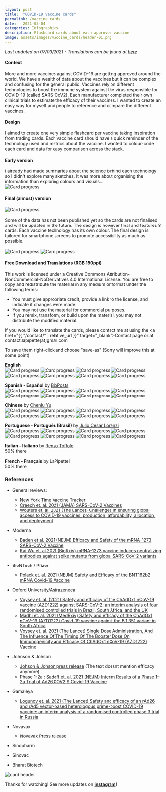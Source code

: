 ```yaml
---
layout: post
title:  "COVID-19 vaccine cards"
permalink: /vaccine_cards
date:   2021-03-04
categories: Infographics
description: Flashcard cards about each approved vaccine
image: assets/images/vaccine_cards/header-01.png
---
```



_Last updated on 07/03/2021 - Translations can be found at [here](#free-download-and-translations)_

#### Context
More and more vaccines against COVID-19 are getting approved around the world. We have a wealth of data about the vaccines but it can be complex and confusing for the general public. Vaccines rely on different technologies to boost the immune system against the virus responsible for COVID-19 (called SARS-CoV2). Each manufacturer completed their own clinical trials to estimate the efficacy of their vaccines. I wanted to create an easy way for myself and people to reference and compare the different vaccines.


#### Design
I aimed to create one very simple flashcard per vaccine taking inspiration from trading cards. Each vaccine card should have a quick reminder of the technology used and metrics about the vaccine. I wanted to colour-code each card and data for easy comparison across the stack.


#### Early version
I already had made summaries about the science behind each technology so I didn't explore many sketches. It was more about organising the information than exploring colours and visuals...
<br/>
![Card progress](assets/images/vaccine_cards/progress-01.png)

#### Final (almost) version
![Card progress](assets/images/vaccine_cards/body1-01.png)    
<br/>
Some of the data has not been published yet so the cards are not finalised and will be updated in the future. The design is however final and features 8 cards. Each vaccine technology has its own colour. The final design is tailored for smartphone screens to promote accessibility as much as possible.
<br/>     
![Card progress](assets/images/vaccine_cards/body2-01.png)
![Card progress](assets/images/vaccine_cards/body3-01.png)


#### Free Download and Translations (RGB 150ppi)

This work is licensed under a Creative Commons Attribution-NonCommercial-NoDerivatives 4.0 International License. You are free to copy and redistribute the material in any medium or format under the following terms:
- You must give appropriate credit, provide a link to the license, and indicate if changes were made.
- You may not use the material for commercial purposes.
- If you remix, transform, or build upon the material, you may not distribute the modified material.

If you would like to translate the cards, please contact me at using the <a href="{{ "/contact/" | relative_url }}" target="_blank">Contact page</a> or at contact.lapipette[at]gmail.com

To save them right-click and choose "save-as" (Sorry will improve this at some point)

**English**<br/>
![Card progress](assets/images/vaccine_cards/en/210302_vaccines_cards-01.png#thumbnail)
![Card progress](assets/images/vaccine_cards/en/210302_vaccines_cards-02.png#thumbnail)
![Card progress](assets/images/vaccine_cards/en/210302_vaccines_cards-03.png#thumbnail)
![Card progress](assets/images/vaccine_cards/en/210302_vaccines_cards-04.png#thumbnail)
![Card progress](assets/images/vaccine_cards/en/210302_vaccines_cards-05.png#thumbnail)
![Card progress](assets/images/vaccine_cards/en/210302_vaccines_cards-06.png#thumbnail)
![Card progress](assets/images/vaccine_cards/en/210302_vaccines_cards-07.png#thumbnail)
![Card progress](assets/images/vaccine_cards/en/210302_vaccines_cards-08.png#thumbnail)

**Spanish - Español** by [BioPosts](https://twitter.com/biopostsciart)<br/>
![Card progress](assets/images/vaccine_cards/spanish/210214_vaccines_cards_ES-01.png#thumbnail)
![Card progress](assets/images/vaccine_cards/spanish/210214_vaccines_cards_ES-02.png#thumbnail)
![Card progress](assets/images/vaccine_cards/spanish/210214_vaccines_cards_ES-03.png#thumbnail)
![Card progress](assets/images/vaccine_cards/spanish/210214_vaccines_cards_ES-04.png#thumbnail)
![Card progress](assets/images/vaccine_cards/spanish/210214_vaccines_cards_ES-05.png#thumbnail)
![Card progress](assets/images/vaccine_cards/spanish/210214_vaccines_cards_ES-06.png#thumbnail)
![Card progress](assets/images/vaccine_cards/spanish/210214_vaccines_cards_ES-07.png#thumbnail)
![Card progress](assets/images/vaccine_cards/spanish/210214_vaccines_cards_ES-08.png#thumbnail)

**Chinese** by [Chenlu Yu](https://www.linkedin.com/in/chenlu-yu/)<br/>
![Card progress](assets/images/vaccine_cards/chinese/210228_vaccines_cards_CH-01.png#thumbnail)
![Card progress](assets/images/vaccine_cards/chinese/210228_vaccines_cards_CH-02.png#thumbnail)
![Card progress](assets/images/vaccine_cards/chinese/210228_vaccines_cards_CH-03.png#thumbnail)
![Card progress](assets/images/vaccine_cards/chinese/210228_vaccines_cards_CH-04.png#thumbnail)
![Card progress](assets/images/vaccine_cards/chinese/210228_vaccines_cards_CH-05.png#thumbnail)
![Card progress](assets/images/vaccine_cards/chinese/210228_vaccines_cards_CH-06.png#thumbnail)
![Card progress](assets/images/vaccine_cards/chinese/210228_vaccines_cards_CH-07.png#thumbnail)
![Card progress](assets/images/vaccine_cards/chinese/210228_vaccines_cards_CH-08.png#thumbnail)  

**Portuguese - Português (Brasil)** by  [Julio Cesar Lorenzi](https://www.linkedin.com/in/juliolorenzi/)<br/>
![Card progress](assets/images/vaccine_cards/br-pt/210228_vaccines_cards_Pt-01.png#thumbnail)
![Card progress](assets/images/vaccine_cards/br-pt/210228_vaccines_cards_Pt-02.png#thumbnail)
![Card progress](assets/images/vaccine_cards/br-pt/210228_vaccines_cards_Pt-03.png#thumbnail)
![Card progress](assets/images/vaccine_cards/br-pt/210228_vaccines_cards_Pt-04.png#thumbnail)
![Card progress](assets/images/vaccine_cards/br-pt/210228_vaccines_cards_Pt-05.png#thumbnail)
![Card progress](assets/images/vaccine_cards/br-pt/210228_vaccines_cards_Pt-06.png#thumbnail)
![Card progress](assets/images/vaccine_cards/br-pt/210228_vaccines_cards_Pt-07.png#thumbnail)
![Card progress](assets/images/vaccine_cards/br-pt/210228_vaccines_cards_Pt-08.png#thumbnail)

**Italian - Italiano** by [Renzo Toffolo](https://www.instagram.com/renzotoffolo/)<br/>
50% there<br/><br/>
**French - Français**  by LaPipette!<br/>
50% there<br/>


### References
- General reviews:
    - [New York Time Vaccine Tracker](https://www.nytimes.com/interactive/2020/science/coronavirus-vaccine-tracker.html)
    - [Creech et. al. 2021 (JAMA) SARS-CoV-2 Vaccines](https://jamanetwork.com/journals/jama/fullarticle/2777059?guestAccessKey=718a5eb3-b086-476b-9601-56d04a05dc4c&utm_source=silverchair&utm_campaign=jama_network&utm_content=covid_weekly_highlights&utm_medium=email)
    - [Wouters et. al. 2021 (The Lancet) Challenges in ensuring global access to COVID-19 vaccines: production, affordability, allocation, and deployment ](https://www.thelancet.com/journals/lancet/article/PIIS0140-6736(21)00306-8/fulltext)
- Moderna
    - [Baden et al. 2021 (NEJM) Efficacy and Safety of the mRNA-1273 SARS-CoV-2 Vaccine ](https://www.nejm.org/doi/full/10.1056/NEJMoa2035389)
    - [Kai Wu et. al 2021 (BioRxiv) mRNA-1273 vaccine induces neutralizing antibodies against spike mutants from global SARS-CoV-2 variants](https://www.biorxiv.org/content/10.1101/2021.01.25.427948v1)
- BioNTech / Pfizer
    - [Polack et. al. 2021 (NEJM) Safety and Efficacy of the BNT162b2 mRNA Covid-19 Vaccine](https://www.nejm.org/doi/full/10.1056/NEJMoa2034577)
- Oxford University/Astrazeneca
    - [Voysey et. al. (2021) Safety and efficacy of the ChAdOx1 nCoV-19 vaccine (AZD1222) against SARS-CoV-2: an interim analysis of four randomised controlled trials in Brazil, South Africa, and the UK](https://www.thelancet.com/journals/lancet/article/PIIS0140-6736(20)32661-1/fulltext)
    - [Madhi et. al. 2021 (MedRxiv) Safety and efficacy of the ChAdOx1 nCoV-19 (AZD1222) Covid-19 vaccine against the B.1.351 variant in South Africa](https://www.medrxiv.org/content/10.1101/2021.02.10.21251247v1.full.pdf)
    - [Voysey et. al. 2021 (The Lancet) Single Dose Administration, And The Influence Of The Timing Of The Booster Dose On Immunogenicity and Efficacy Of ChAdOx1 nCoV-19 (AZD1222) Vaccine](https://papers.ssrn.com/sol3/papers.cfm?abstract_id=3777268)
- Johnson & Johson
    - [Johson & Johson press release](https://www.jnj.com/johnson-johnson-covid-19-vaccine-authorized-by-u-s-fda-for-emergency-usefirst-single-shot-vaccine-in-fight-against-global-pandemic) (The text doesnt mention efficacy anymore)
    - Phase 1-2a : [Sadoff et. al. 2021 (NEJM) Interim Results of a Phase 1–2a Trial of Ad26.COV2.S Covid-19 Vaccine](https://www.nejm.org/doi/full/10.1056/NEJMoa2034201)
- Gamaleya
    - [Logunov et. al. 2021 (The Lancet) Safety and efficacy of an rAd26 and rAd5 vector-based heterologous prime-boost COVID-19 vaccine: an interim analysis of a randomised controlled phase 3 trial in Russia](https://www.thelancet.com/action/showPdf?pii=S0140-6736%2821%2900234-8)
- Novavax
    - [Novavax Press release](https://ir.novavax.com/news-releases/news-release-details/novavax-covid-19-vaccine-demonstrates-893-efficacy-uk-phase-3)

- Sinopharm
- Sinovac
- Bharat Biotech

![card header](assets/images/vaccine_cards/header-01.png)

 Thanks for watching! See more updates on **[instagram](https://www.instagram.com/lapipette.labs/)!**
